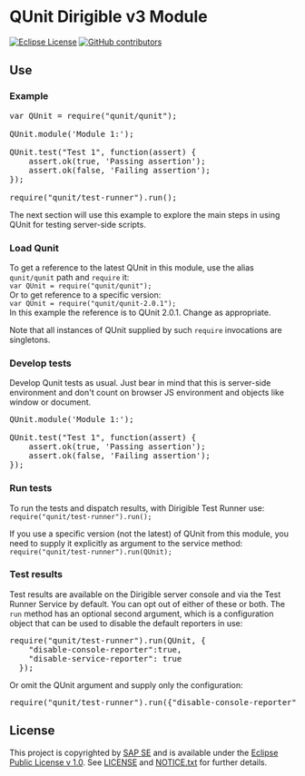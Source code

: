 # QUnit Dirigible v3 Module

[![Eclipse License](http://img.shields.io/badge/license-Eclipse-brightgreen.svg)](LICENSE)
[![GitHub contributors](https://img.shields.io/github/contributors/dirigiblelabs/ext-qunit.svg)](https://github.com/dirigiblelabs/ext-qunit/graphs/contributors)

## Use
### Example
<pre>
var QUnit = require("qunit/qunit");

QUnit.module('Module 1:');

QUnit.test("Test 1", function(assert) {
	assert.ok(true, 'Passing assertion');
	assert.ok(false, 'Failing assertion');
});

require("qunit/test-runner").run();
</pre>
The next section will use this example to explore the main steps in using QUnit for testing server-side scripts.

### Load Qunit
To get a reference to the latest QUnit in this module, use the alias `qunit/qunit` path and `require` it:  
`var QUnit = require("qunit/qunit");`  
Or to get reference to a specific version:  
`var QUnit = require("qunit/qunit-2.0.1");`  
In this example the reference is to QUnit 2.0.1. Change as appropriate.

Note that all instances of QUnit supplied by such `require` invocations are singletons.

### Develop tests
Develop Qunit tests as usual. Just bear in mind that this is server-side environment and don't count on browser JS environment and objects like window or document.  
  
<pre>QUnit.module('Module 1:');

QUnit.test("Test 1", function(assert) {
	assert.ok(true, 'Passing assertion');
	assert.ok(false, 'Failing assertion');
});</pre>

### Run tests
To run the tests and dispatch results, with Dirigible Test Runner use:  
`require("qunit/test-runner").run();`  

If you use a specific version (not the latest) of QUnit from this module, you need to supply it explicitly as argument to the service method:  
`require("qunit/test-runner").run(QUnit);`  

### Test results
Test results are available on the Dirigible server console and via the Test Runner Service by default. You can opt out of either of these or both. The `run` method has an optional second argument, which is a configuration object that can be used to disable the default reporters in use:  
<pre>
require("qunit/test-runner").run(QUnit, {
    "disable-console-reporter":true,
    "disable-service-reporter": true
  });
</pre>
Or omit the QUnit argument and supply only the configuration:  
<pre>
require("qunit/test-runner").run({"disable-console-reporter":true});
</pre>

## License

This project is copyrighted by [SAP SE](http://www.sap.com/) and is available under the [Eclipse Public License v 1.0](https://www.eclipse.org/legal/epl-v10.html). See [LICENSE](LICENSE) and [NOTICE.txt](NOTICE.txt) for further details.

